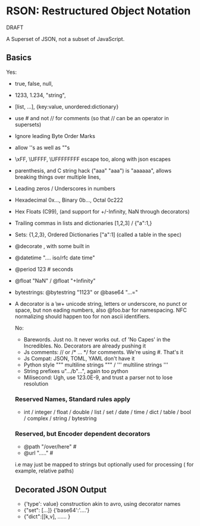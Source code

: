 # RSON: Restructured Object Notation

DRAFT

A Superset of JSON, not a subset of JavaScript.

## Basics

Yes:

- true, false, null, 
- 1233, 1.234, "string",
- [list, ...], {key:value, unordered:dictionary}

- use # and not // for comments (so that // can be an operator in supersets)

- Ignore leading Byte Order Marks

- allow ''s as well as ""s
- \xFF, \UFFFF, \UFFFFFFFF escape too, along with json escapes
- parenthesis, and C string hack ("aaa" "aaa") is "aaaaaa", allows
  breaking things over multiple lines, 

- Leading zeros / Underscores in numbers
- Hexadecimal 0x..., Binary 0b..., Octal 0c222
- Hex Floats (C99), (and support for +/-Infinity, NaN through decorators)

- Trailing commas in lists and dictionaries [1,2,3] / {"a":1,}
- Sets: {1,2,3}, Ordered Dictionaries ["a":1] (called a table in the spec)
- @decorate <object>, with some built in

- @datetime ".... iso/rfc date time"
- @period 123 # seconds
- @float "NaN" / @float "+Infinity"
- bytestrings: @bytestring "1123" or @base64 "...="

- A decorator is a \w+ unicode string, letters or underscore, no punct or space, but non eading numbers, also @foo.bar for namespacing. NFC normalizing should happen too for non ascii identifiers.



No:

- Barewords. Just no. It never works out. cf 'No Capes' in the Incredibles. No. Decorators are already pushing it
- Js comments: // or /* ... */ for comments. We're using #. That's it
- Js Compat: JSON, TOML, YAML don't have it 
- Python style """ multiline strings """ / ''' multiline strings '''
- String prefixes u".../b"...", again too python
- Milisecond: Ugh, use 123.0E-9, and trust a parser not to lose resolution

### Reserved Names, Standard rules apply

- int / integer / float / double / list / set / date / time / dict / table /
  bool / complex / string / bytestring 

### Reserved, but Encoder dependent decorators

- @path "/over/here" # 
- @url "....." # 

i.e may just be mapped to strings but optionally used for processing (
    for example, relative paths)

## Decorated JSON Output

- {'type': value} construction akin to avro, using decorator names
- {"set": [...]} {'base64':'....'}
- {"dict":[[k,v], ...... }



